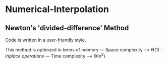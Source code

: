 # Numerical-Interpolation
 
## Newton's 'divided-difference' Method

Code is written in a user-friendly style.

This method is optimzed in terms of memory
  — Space complexity —> Ө(1) : *inplace operations*
  — Time complexity  —> Ө(n<sup>2</sup>)
